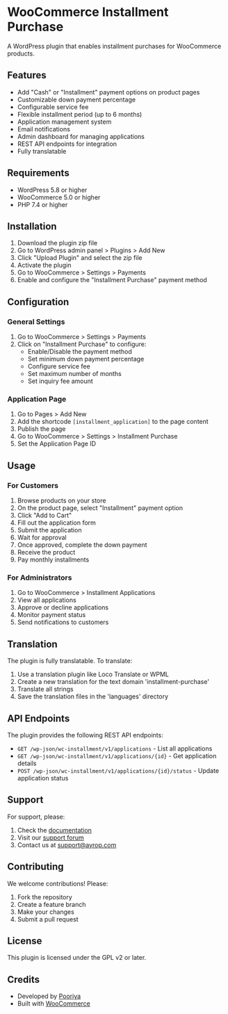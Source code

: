 # WooCommerce Installment Purchase

A WordPress plugin that enables installment purchases for WooCommerce products.

## Features

- Add "Cash" or "Installment" payment options on product pages
- Customizable down payment percentage
- Configurable service fee
- Flexible installment period (up to 6 months)
- Application management system
- Email notifications
- Admin dashboard for managing applications
- REST API endpoints for integration
- Fully translatable

## Requirements

- WordPress 5.8 or higher
- WooCommerce 5.0 or higher
- PHP 7.4 or higher

## Installation

1. Download the plugin zip file
2. Go to WordPress admin panel > Plugins > Add New
3. Click "Upload Plugin" and select the zip file
4. Activate the plugin
5. Go to WooCommerce > Settings > Payments
6. Enable and configure the "Installment Purchase" payment method

## Configuration

### General Settings

1. Go to WooCommerce > Settings > Payments
2. Click on "Installment Purchase" to configure:
   - Enable/Disable the payment method
   - Set minimum down payment percentage
   - Configure service fee
   - Set maximum number of months
   - Set inquiry fee amount

### Application Page

1. Go to Pages > Add New
2. Add the shortcode `[installment_application]` to the page content
3. Publish the page
4. Go to WooCommerce > Settings > Installment Purchase
5. Set the Application Page ID

## Usage

### For Customers

1. Browse products on your store
2. On the product page, select "Installment" payment option
3. Click "Add to Cart"
4. Fill out the application form
5. Submit the application
6. Wait for approval
7. Once approved, complete the down payment
8. Receive the product
9. Pay monthly installments

### For Administrators

1. Go to WooCommerce > Installment Applications
2. View all applications
3. Approve or decline applications
4. Monitor payment status
5. Send notifications to customers

## Translation

The plugin is fully translatable. To translate:

1. Use a translation plugin like Loco Translate or WPML
2. Create a new translation for the text domain 'installment-purchase'
3. Translate all strings
4. Save the translation files in the 'languages' directory

## API Endpoints

The plugin provides the following REST API endpoints:

- `GET /wp-json/wc-installment/v1/applications` - List all applications
- `GET /wp-json/wc-installment/v1/applications/{id}` - Get application details
- `POST /wp-json/wc-installment/v1/applications/{id}/status` - Update application status

## Support

For support, please:

1. Check the [documentation](https://ayrop.com)
2. Visit our [support forum](https://ayrop.com)
3. Contact us at support@ayrop.com

## Contributing

We welcome contributions! Please:

1. Fork the repository
2. Create a feature branch
3. Make your changes
4. Submit a pull request

## License

This plugin is licensed under the GPL v2 or later.

## Credits

- Developed by [Pooriya](https://ayrop.com)
- Built with [WooCommerce](https://woocommerce.com) 